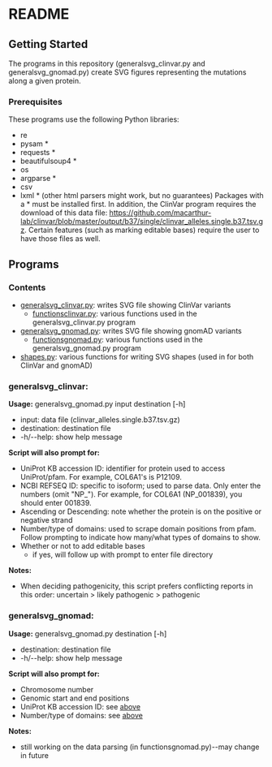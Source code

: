 # README

## Getting Started
The programs in this repository (generalsvg_clinvar.py and generalsvg_gnomad.py) create SVG figures representing the mutations along a given protein.

### Prerequisites
These programs use the following Python libraries:
- re
- pysam *
- requests *
- beautifulsoup4 *
- os 
- argparse *
- csv 
- lxml * (other html parsers might work, but no guarantees)
Packages with a * must be installed first.
In addition, the ClinVar program requires the download of this data file: https://github.com/macarthur-lab/clinvar/blob/master/output/b37/single/clinvar_alleles.single.b37.tsv.gz.  Certain features (such as marking editable bases) require the user to have those files as well.

## Programs
### Contents
- [generalsvg_clinvar.py](generalsvg_clinvar.py): writes SVG file showing ClinVar variants
  - [functionsclinvar.py](functionsclinvar.py): various functions used in the generalsvg_clinvar.py program
- [generalsvg_gnomad.py](generalsvg_clinvar.py): writes SVG file showing gnomAD variants
  - [functionsgnomad.py](functionsgnomad.py): various functions used in the generalsvg_gnomad.py program
- [shapes.py](shapes.py): various functions for writing SVG shapes (used in for both ClinVar and gnomAD)
### generalsvg_clinvar:

**Usage:** generalsvg_gnomad.py input destination [-h]
- input: data file (clinvar_alleles.single.b37.tsv.gz)
- destination: destination file
- -h/--help: show help message

**Script will also prompt for:**
- UniProt KB accession ID: identifier for protein used to access UniProt/pfam.  For example, COL6A1's is P12109. 
- NCBI REFSEQ ID: specific to isoform; used to parse data.  Only enter the numbers (omit "NP_").  For example, for COL6A1 (NP_001839), you should enter 001839.
- Ascending or Descending: note whether the protein is on the positive or negative strand
- Number/type of domains: used to scrape domain positions from pfam.  Follow prompting to indicate how many/what types of domains to show.
- Whether or not to add editable bases
  - if yes, will follow up with prompt to enter file directory

**Notes:**
- When deciding pathogenicity, this script prefers conflicting reports in this order: uncertain > likely pathogenic > pathogenic
### generalsvg_gnomad:

**Usage:** generalsvg_gnomad.py destination [-h]
- destination: destination file
- -h/--help: show help message

**Script will also prompt for:**
- Chromosome number
- Genomic start and end positions
- UniProt KB accession ID: see [above](#generalsvg_clinvar)
- Number/type of domains: see [above](#generalsvg_clinvar)

**Notes:**
- still working on the data parsing (in functionsgnomad.py)--may change in future
